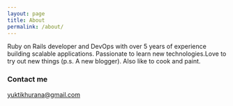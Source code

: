 ```yaml
---
layout: page
title: About
permalink: /about/
---
```


Ruby on Rails developer and DevOps with over 5 years of experience building scalable applications. Passionate to learn new technologies.Love to try out new things (p.s. A new blogger). Also like to cook and paint.

### Contact me

[yuktikhurana@gmail.com](mailto:yuktikhurana@gmail.com)
